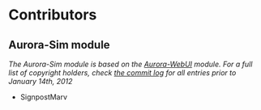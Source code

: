 # Contributors
## Aurora-Sim module

*The Aurora-Sim module is based on the [Aurora-WebUI](https://github.com/aurora-sim/Aurora-WebUI) module. For a full list of copyright holders, check [the commit log](https://github.com/aurora-sim/Aurora-WebUI/commits/master/AuroraService/addon-modules/AuroraWebUI/Modules/WebUIHandler.cs) for all entries prior to January 14th, 2012*

* SignpostMarv